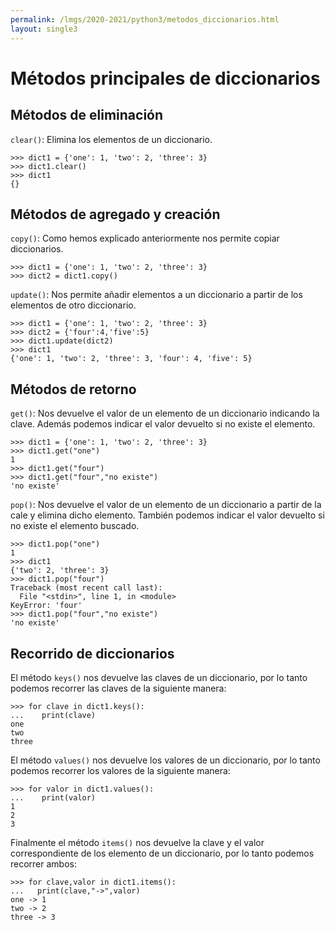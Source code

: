 ```yaml
---
permalink: /lmgs/2020-2021/python3/metodos_diccionarios.html
layout: single3
---
```


# Métodos principales de diccionarios

## Métodos de eliminación

`clear()`: Elimina los elementos de un diccionario.

	>>> dict1 = {'one': 1, 'two': 2, 'three': 3}
	>>> dict1.clear()
	>>> dict1
	{}

## Métodos de agregado y creación

`copy()`: Como hemos explicado anteriormente nos permite copiar diccionarios.

	>>> dict1 = {'one': 1, 'two': 2, 'three': 3}
	>>> dict2 = dict1.copy()

`update()`: Nos permite añadir elementos a un diccionario a partir de los elementos de otro diccionario.

	>>> dict1 = {'one': 1, 'two': 2, 'three': 3}
	>>> dict2 = {'four':4,'five':5}
	>>> dict1.update(dict2)
	>>> dict1
	{'one': 1, 'two': 2, 'three': 3, 'four': 4, 'five': 5}

## Métodos de retorno

`get()`: Nos devuelve el valor de un elemento de un diccionario indicando la clave. Además podemos indicar el valor devuelto si no existe el elemento.

	>>> dict1 = {'one': 1, 'two': 2, 'three': 3}
	>>> dict1.get("one")
	1
	>>> dict1.get("four")
	>>> dict1.get("four","no existe")
	'no existe'

`pop()`: Nos devuelve el valor de un elemento de un diccionario a partir de la cale y elimina dicho elemento. También podemos indicar el valor devuelto si no existe el elemento buscado.

	>>> dict1.pop("one")
	1
	>>> dict1
	{'two': 2, 'three': 3}
	>>> dict1.pop("four")
	Traceback (most recent call last):
	  File "<stdin>", line 1, in <module>
	KeyError: 'four'
	>>> dict1.pop("four","no existe")
	'no existe'

## Recorrido de diccionarios

El método `keys()` nos devuelve las claves de un diccionario, por lo tanto podemos recorrer las claves de la siguiente manera:

	>>> for clave in dict1.keys():
	...    print(clave)
	one
	two
	three

El método `values()` nos devuelve los valores de un diccionario, por lo tanto podemos recorrer los valores de la siguiente manera:

	>>> for valor in dict1.values():
	...    print(valor) 
	1
	2
	3

Finalmente el método `items()` nos devuelve la clave y el valor correspondiente de los elemento de un diccionario, por lo tanto podemos recorrer ambos:

	>>> for clave,valor in dict1.items():
	...   print(clave,"->",valor)
	one -> 1
	two -> 2
	three -> 3

